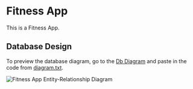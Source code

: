 # Fitness App

This is a Fitness App.

## Database Design

To preview the database diagram, go to the [Db Diagram](https://dbdiagram.io/) and paste in the code from [diagram.txt](diagram.txt).

![Fitness App Entity-Relationship Diagram](image.jpg)
